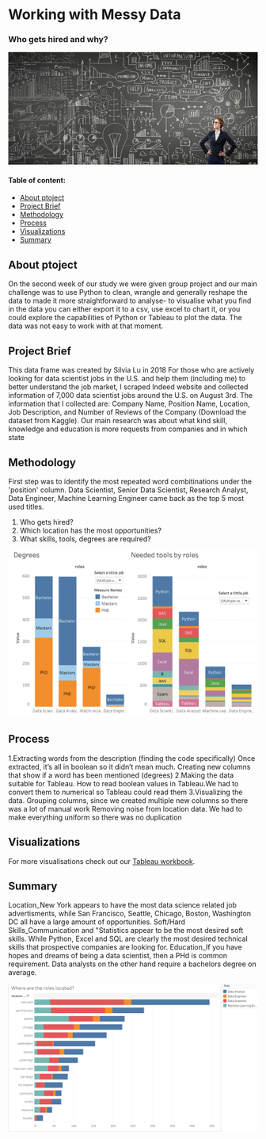# Working with Messy Data
### Who gets hired and why?

![alt text](https://github.com/mishogavasheli/Working_with_Messy_Data/blob/main/Images/111.jpeg?raw=true)

#### Table of content:
* [About ptoject](https://github.com/mishogavasheli/Working_with_Messy_Data/edit/main/README.md#:~:text=Result%20as%20sumery-,About%20ptoject,-On%20the%20second)
* [Project Brief](https://github.com/mishogavasheli/Working_with_Messy_Data/edit/main/README.md#:~:text=at%20that%20moment.-,Project%20Brief,-This%20data%20frame)
* [Methodology](https://github.com/mishogavasheli/Working_with_Messy_Data/edit/main/README.md#:~:text=in%20which%20state-,Methodology,-First%20step%20was)
* [Process](https://github.com/mishogavasheli/Working_with_Messy_Data/edit/main/README.md#:~:text=degrees%20are%20required%3F-,Process,-1.Extracting%20words) 
* [Visualizations](https://github.com/mishogavasheli/Working_with_Messy_Data/edit/main/README.md#:~:text=was%20no%20duplication-,Visualizations,-For%20more%20visualisations)
* [Summary](https://github.com/mishogavasheli/Working_with_Messy_Data/edit/main/README.md#:~:text=our%20Tableau%20workbook.-,Summary,-Location_New%20York%20appears)




## About ptoject
On the second week of our study we were given group project and our  main challenge was to use Python to clean, wrangle and generally reshape the data to made it more straightforward to analyse- to visualise what you find in the data you can either export it to a csv, use excel to chart it, or you could explore the capabilities of Python or Tableau to plot the data.  The data was not easy to work with at that moment.



## Project Brief
This data frame was created by Silvia Lu in 2018 For those who are actively looking for data scientist jobs in the U.S. and help them (including me) to better understand the job market, I scraped Indeed website and collected information of 7,000 data scientist jobs around the U.S. on August 3rd. The information that I collected are: Company Name, Position Name, Location, Job Description, and Number of Reviews of the Company (Download the dataset from Kaggle). 
Our main research was about what kind skill, knowledge and education is more requests from companies and in which state




## Methodology
First step was to identify the most repeated word combitinations under the 'position' column. Data Scientist, Senior Data Scientist, Research Analyst, Data Engineer, Machine Learning Engineer came back as the top 5 most used titles.
1. Who gets hired?
2. Which location has the most opportunities?
3. What skills, tools, degrees are required?


![alt text](https://github.com/mishogavasheli/Working_with_Messy_Data/blob/main/Images/Screenshot%202021-11-10%20at%2020.52.35.png?raw=true)

## Process
1.Extracting words from the description (finding the code specifically) Once extracted, it’s all in boolean so it didn’t mean much. Creating new columns that show if a word has been mentioned (degrees)
2.Making the data suitable for Tableau. How to read boolean values in Tableau.We had to convert them to numerical so Tableau could read them 
3.Visualizing the data. Grouping columns, since we created multiple new columns so there was a lot of manual work 
Removing noise from location data. We had to make everything uniform so there was no duplication



## Visualizations
For more visualisations check out our [Tableau workbook](https://public.tableau.com/app/profile/misho.gavasheli/viz/getafix_16355158200190/Dashboard1).



## Summary
Location_New York appears to have the most data science related job advertisments, while San Francisco, Seattle, Chicago, Boston, Washington DC all have a large amount of opportunities.
Soft/Hard Skills_Communication and "Statistics appear to be the most desired soft skills. While Python, Excel and SQL are clearly the most desired technical skills that prospective companies are looking for.
Education_If you have hopes and dreams of being a data scientist, then a PHd is common requirement. Data analysts on the other hand require a bachelors degree on average. 

![alt text](https://github.com/mishogavasheli/Working_with_Messy_Data/blob/main/Images/Screenshot%202021-11-10%20at%2020.59.48.png?raw=true)
